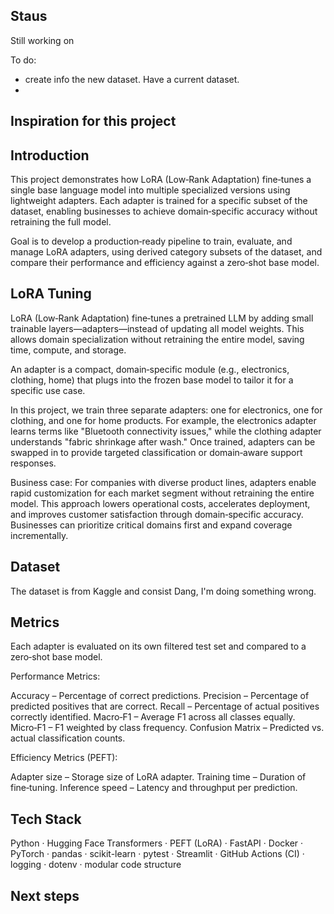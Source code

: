 ## Staus

Still working on

To do: 
- create info the new dataset. Have a current dataset. 
- 


## Inspiration for this project




## Introduction
This project demonstrates how LoRA (Low‑Rank Adaptation) fine‑tunes a single base language model into multiple specialized versions using lightweight adapters. Each adapter is trained for a specific subset of the dataset, enabling businesses to achieve domain‑specific accuracy without retraining the full model.

Goal is to develop a production‑ready pipeline to train, evaluate, and manage LoRA adapters, using derived category subsets of the dataset, and compare their performance and efficiency against a zero‑shot base model.

## LoRA Tuning
LoRA (Low‑Rank Adaptation) fine‑tunes a pretrained LLM by adding small trainable layers—adapters—instead of updating all model weights. This allows domain specialization without retraining the entire model, saving time, compute, and storage.

An adapter is a compact, domain‑specific module (e.g., electronics, clothing, home) that plugs into the frozen base model to tailor it for a specific use case. 

In this project, we train three separate adapters: one for electronics, one for clothing, and one for home products. For example, the electronics adapter learns terms like "Bluetooth connectivity issues," while the clothing adapter understands "fabric shrinkage after wash." Once trained, adapters can be swapped in to provide targeted classification or domain‑aware support responses.

Business case: For companies with diverse product lines, adapters enable rapid customization for each market segment without retraining the entire model. This approach lowers operational costs, accelerates deployment, and improves customer satisfaction through domain‑specific accuracy. Businesses can prioritize critical domains first and expand coverage incrementally.


## Dataset
The dataset is from Kaggle and consist 
Dang, I'm doing something wrong. 

## Metrics
Each adapter is evaluated on its own filtered test set and compared to a zero‑shot base model.

Performance Metrics:

Accuracy – Percentage of correct predictions.
Precision – Percentage of predicted positives that are correct.
Recall – Percentage of actual positives correctly identified.
Macro‑F1 – Average F1 across all classes equally.
Micro‑F1 – F1 weighted by class frequency.
Confusion Matrix – Predicted vs. actual classification counts.

Efficiency Metrics (PEFT):

Adapter size – Storage size of LoRA adapter.
Training time – Duration of fine‑tuning.
Inference speed – Latency and throughput per prediction.


## Tech Stack

Python · Hugging Face Transformers · PEFT (LoRA) · FastAPI · Docker · PyTorch · pandas · scikit-learn · pytest · Streamlit · GitHub Actions (CI) · logging · dotenv · modular code structure

## Next steps
